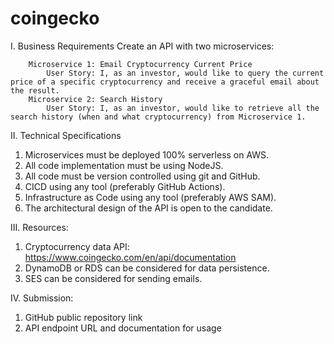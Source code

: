 # coingecko

I. Business Requirements
	Create an API with two microservices:

		Microservice 1: Email Cryptocurrency Current Price
			User Story: I, as an investor, would like to query the current price of a specific cryptocurrency and receive a graceful email about the result.
		Microservice 2: Search History
			User Story: I, as an investor, would like to retrieve all the search history (when and what cryptocurrency) from Microservice 1.

II. Technical Specifications
1. Microservices must be deployed 100% serverless on AWS.
2. All code implementation must be using NodeJS.
3. All code must be version controlled using git and GitHub.
4. CICD using any tool (preferably GitHub Actions).
5. Infrastructure as Code using any tool (preferably AWS SAM).
6. The architectural design of the API is open to the candidate.

III. Resources:
1. Cryptocurrency data API: https://www.coingecko.com/en/api/documentation
2. DynamoDB or RDS can be considered for data persistence.
3. SES can be considered for sending emails.

IV. Submission:
1. GitHub public repository link
2. API endpoint URL and documentation for usage